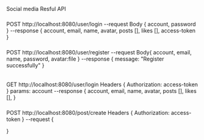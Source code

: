 Social media Resful API

###

POST http://localhost:8080/user/login
--request
Body {
account,
password
}
--response {
account, email, name, avatar, posts [], likes [],
access-token
}

#####

POST http://localhost:8080/user/register
--request
Body{
account, email, name, password, avatar:file
}
--response {
message: "Register successfully"
}

######

GET http://localhost:8080/user/login
Headers {
Authorization: access-token
}
params: account
--response {
account, email, name, avatar, posts [], likes [],
}

#####

POST http://localhost:8080/post/create
Headers {
Authorization: access-token
}
--request {

}

